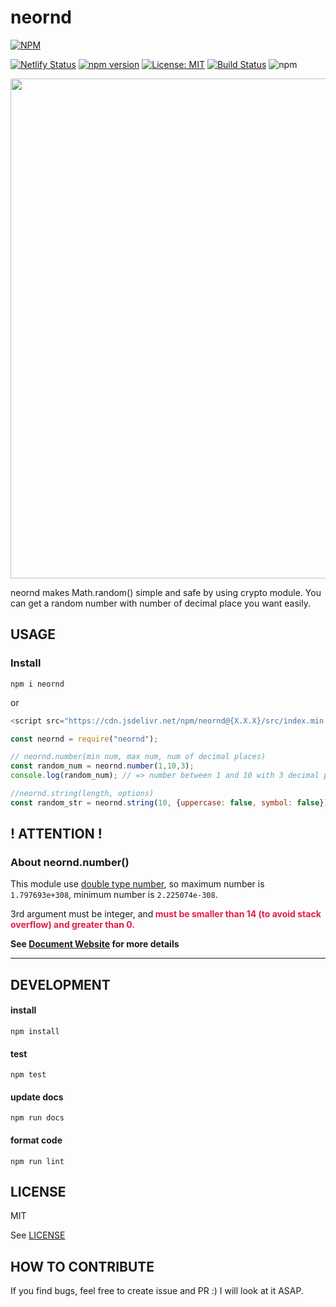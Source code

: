 # neornd
[![NPM](https://nodei.co/npm/neornd.png?downloads=true&downloadRank=true&stars=true)](https://nodei.co/npm/neornd/)

[![Netlify Status](https://api.netlify.com/api/v1/badges/c11072c7-7117-4c85-9a57-99dd75e8bf96/deploy-status)](https://app.netlify.com/sites/neornd/deploys)
[![npm version](https://badge.fury.io/js/neornd.svg)](https://badge.fury.io/js/neornd)
[![License: MIT](https://img.shields.io/badge/License-MIT-yellow.svg)](https://opensource.org/licenses/MIT)
[![Build Status](https://travis-ci.com/kota-yata/neornd.svg?branch=master)](https://travis-ci.com/kota-yata/neornd)
![npm](https://img.shields.io/npm/dt/neornd)

<img src='https://user-images.githubusercontent.com/51294895/90859152-97503c80-e3c2-11ea-8eda-f8b88feb1ecb.png' style='width:800px' />

neornd makes Math.random() simple and safe by using crypto module. You can get a random number with number of decimal place you want easily.

## USAGE
### Install
```
npm i neornd
```
or
```javascript
<script src="https://cdn.jsdelivr.net/npm/neornd@{X.X.X}/src/index.min.js" integrity="sha384-duZX6zBHJGXfip6Pqgdpjnn2+w8fb/9wKv/m0KYlztam1NM/Zw1t/3AkKxEYsx8s" crossorigin="anonymous"></script>
```

```javascript
const neornd = require("neornd");

// neornd.number(min num, max num, num of decimal places)
const random_num = neornd.number(1,10,3);
console.log(random_num); // => number between 1 and 10 with 3 decimal places e.g. 5.342

//neornd.string(length, options)
const random_str = neornd.string(10, {uppercase: false, symbol: false}) // => 10 digit string including lowercase and number e.g. 'fa78d7g8ss'
```
## ! ATTENTION !
### About neornd.number()
This module use [double type number](https://docs.microsoft.com/ja-jp/dotnet/visual-basic/language-reference/data-types/double-data-type), so maximum number is ```1.797693e+308```, minimum number is ```2.225074e-308```. 

3rd argument must be integer, and<b style="color:#e31b4e"> must be smaller than 14 (to avoid stack overflow) and greater than 0.</b>

**See [Document Website](https://neornd.netlify.app/module-neornd.html) for more details**

---

## DEVELOPMENT

#### install

```
npm install
```

#### test

```
npm test
```

#### update docs

```
npm run docs
```

#### format code

```
npm run lint
```

## LICENSE
MIT

See [LICENSE](https://github.com/kota-yata/neornd/blob/master/LICENSE)

## HOW TO CONTRIBUTE
If you find bugs, feel free to create issue and PR :) I will look at it ASAP.
